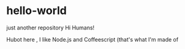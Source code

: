 # hello-world
just another repository
Hi Humans!

Hubot here , I like Node.js and Coffeescript (that's what I'm made of
